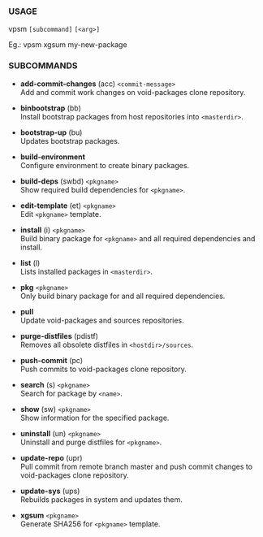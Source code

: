 ### USAGE
vpsm `[subcommand]` `[<arg>]`

Eg.: vpsm xgsum my-new-package

### SUBCOMMANDS
* **add-commit-changes** (acc) `<commit-message>`   
    Add and commit work changes on void-packages clone repository.

* **binbootstrap** (bb)                             
    Install bootstrap packages from host repositories into `<masterdir>`.

* **bootstrap-up** (bu)                             
    Updates bootstrap packages.

* **build-environment**                             
    Configure environment to create binary packages.

* **build-deps** (swbd) `<pkgname>`                 
    Show required build dependencies for `<pkgname>`.

* **edit-template** (et) `<pkgname>`                
    Edit `<pkgname>` template.

* **install** (i) `<pkgname>`                       
    Build binary package for `<pkgname>` and all required dependencies and install.

* **list** (l)                                      
    Lists installed packages in `<masterdir>`.

* **pkg** `<pkgname>`                               
    Only build binary package for <pkgname> and all required dependencies.

* **pull**                                          
    Update void-packages and sources repositories.

* **purge-distfiles** (pdistf)                      
    Removes all obsolete distfiles in `<hostdir>/sources`.

* **push-commit** (pc)                              
    Push commits to void-packages clone repository.

* **search** (s) `<pkgname>`                        
    Search for package by `<name>`.

* **show** (sw) `<pkgname>`                         
    Show information for the specified package.

* **uninstall** (un) `<pkgname>`                    
    Uninstall and purge distfiles for `<pkgname>`.

* **update-repo** (upr)                             
    Pull commit from remote branch master and push commit changes to void-packages clone repository.

* **update-sys** (ups)                              
    Rebuilds packages in system and updates them.

* **xgsum** `<pkgname>`                             
    Generate SHA256 for `<pkgname>` template.
